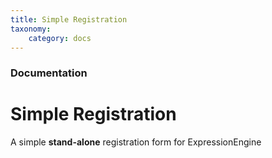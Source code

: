 ```yaml
---
title: Simple Registration
taxonomy:
    category: docs
---
```


### Documentation

# Simple Registration

A simple **stand-alone** registration form for ExpressionEngine
